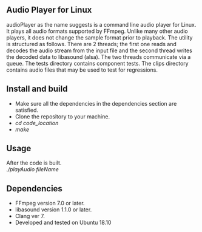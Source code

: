 Audio Player for Linux
-----------------------
audioPlayer as the name suggests is a command line audio player for Linux. It plays all audio formats supported by FFmpeg. Unlike many other audio players, it does not change the sample format prior to playback. The utility is structured as follows. There are 2 threads; the first one reads and decodes the audio stream from the  input file and the second thread writes the decoded data to libasound (alsa). The two threads communicate via a queue. The tests directory contains component tests. The clips directory contains audio files that may be used to test for regressions.

Install and build
-----------------
* Make sure all the dependencies in the dependencies section  are satisfied.  
* Clone the repository to your machine.  
* *cd  code_location*  
* *make*

Usage
-----
After the code is built.  
*./playAudio  fileName*

Dependencies
------------
* FFmpeg version 7.0 or later.  
* libasound version 1.1.0 or later.  
* Clang ver 7.  
* Developed and tested on Ubuntu 18.10  

